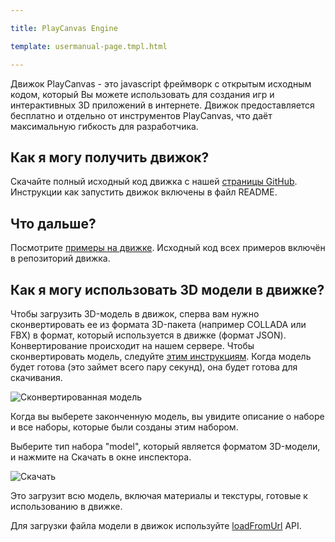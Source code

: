 ---
title: PlayCanvas Engine
template: usermanual-page.tmpl.html
---

Движок PlayCanvas - это javascript фреймворк с открытым исходным кодом, который Вы можете использовать для создания игр и интерактивных 3D приложений в интернете. Движок предоставляется бесплатно и отдельно от инструментов PlayCanvas, что даёт максимальную гибкость для разработчика.

## Как я могу получить движок?

Скачайте полный исходный код движка с  нашей [страницы GitHub][1]. Инструкции как запустить движок включены в файл README.

## Что дальше?

Посмотрите [примеры на движке][2]. Исходный код всех примеров включён в репозиторий движка.

## Как я могу использовать 3D модели в движке?

Чтобы загрузить 3D-модель в движок, сперва вам нужно сконвертировать ее из формата 3D-пакета (например COLLADA или FBX) в формат, который используется в движке (формат JSON). Конвертирование происходит на нашем сервере. Чтобы сконвертировать модель, следуйте [этим инструкциям][3]. Когда модель будет готова (это займет всего пару секунд), она будет готова для скачивания.

![Сконвертированная модель][6]

Когда вы выберете законченную модель, вы увидите описание о наборе и все наборы, которые были созданы этим набором.

Выберите тип набора "model", который является форматом 3D-модели, и нажмите на Скачать в окне инспектора.

![Скачать][7]

Это загрузит всю модель, включая материалы и текстуры, готовые к использованию в движке.

Для загрузки файла модели в движок используйте [loadFromUrl][5] API.

[1]: https://github.com/playcanvas/engine
[2]: http://playcanvas.github.io
[3]: /user-manual/assets/importing/
[4]: /user-manual/glossary/#target_asset
[5]: /engine/api/stable/symbols/pc.AssetRegistry.html#loadFromUrl
[6]: /images/user-manual/editor/assets-completed.png
[7]: /images/user-manual/editor/download-model.jpg

